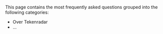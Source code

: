 This page contains the most frequently asked questions grouped into the following categories:

- Over Tekenradar
- ...
